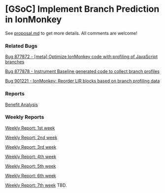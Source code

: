 [GSoC] Implement Branch Prediction in IonMonkey
========

See [proposal.md](https://github.com/lazyparser/gsoc2013/blob/master/proposal.md) to get more details.
All comments are welcome!


### Related Bugs

[Bug 877872 - \[meta\] Optimize IonMonkey code with profiling of JavaScript branches](https://bugzilla.mozilla.org/show_bug.cgi?id=877872)

[Bug 877878 - Instrument Baseline generated code to collect branch profiles](https://bugzilla.mozilla.org/show_bug.cgi?id=877878)

[Bug 901221 - IonMonkey: Reorder LIR blocks based on branch profiling data](https://bugzilla.mozilla.org/show_bug.cgi?id=901221)

### Reports

[Benefit Analysis](https://github.com/lazyparser/gsoc2013/blob/master/benefit_analysis.md)

### Weekly Reports

[Weekly Report: 1st week](https://github.com/lazyparser/gsoc2013/blob/master/weeklyreports/weeklyreport01.md)

[Weekly Report: 2nd week](https://github.com/lazyparser/gsoc2013/blob/master/weeklyreports/weeklyreport02.md)

[Weekly Report: 3rd week](https://github.com/lazyparser/gsoc2013/blob/master/weeklyreports/weeklyreport03.md)

[Weekly Report: 4th week](https://github.com/lazyparser/gsoc2013/blob/master/weeklyreports/weeklyreport04.md)

[Weekly Report: 5th week](https://github.com/lazyparser/gsoc2013/blob/master/weeklyreports/weeklyreport05.md)

[Weekly Report: 6th week](https://github.com/lazyparser/gsoc2013/blob/master/weeklyreports/weeklyreport06.md)

[Weekly Report: 7th week](https://github.com/lazyparser/gsoc2013/blob/master/weeklyreports/weeklyreport07.md) TBD.
